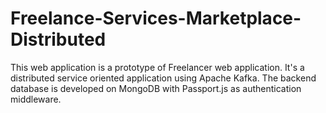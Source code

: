 # Freelance-Services-Marketplace-Distributed
This web application is a prototype of Freelancer web application. It's a distributed service oriented application using Apache Kafka. The backend database is developed on MongoDB with Passport.js as authentication middleware.

